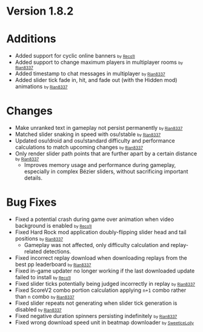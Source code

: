 Version 1.8.2
=============

# Additions

- Added support for cyclic online banners <span style="font-size: 0.75em">by [Reco1I](https://github.com/Reco1I)</span>
- Added support to change maximum players in multiplayer rooms <span style="font-size: 0.75em">by [Rian8337](https://github.com/Rian8337)</span>
- Added timestamp to chat messages in multiplayer <span style="font-size: 0.75em">by [Rian8337](https://github.com/Rian8337)</span>
- Added slider tick fade in, hit, and fade out (with the Hidden mod) animations <span style="font-size: 0.75em">by [Rian8337](https://github.com/Rian8337)</span>

# Changes

- Make unranked text in gameplay not persist permanently <span style="font-size: 0.75em">by [Rian8337](https://github.com/Rian8337)</span>
- Matched slider snaking in speed with osu!stable <span style="font-size: 0.75em">by [Rian8337](https://github.com/Rian8337)</span>
- Updated osu!droid and osu!standard difficulty and performance calculations to match upcoming changes <span style="font-size: 0.75em">by [Rian8337](https://github.com/Rian8337)</span>
- Only render slider path points that are further apart by a certain distance <span style="font-size: 0.75em">by [Rian8337](https://github.com/Rian8337)</span>
  - Improves memory usage and performance during gameplay, especially in complex Bézier sliders, without
    sacrificing important details.

# Bug Fixes

- Fixed a potential crash during game over animation when video background is enabled <span style="font-size: 0.75em">by [Reco1I](https://github.com/Reco1I)</span> 
- Fixed Hard Rock mod application doubly-flipping slider head and tail positions <span style="font-size: 0.75em">by [Rian8337](https://github.com/Rian8337)</span>
  - Gameplay was not affected, only difficulty calculation and replay-related detections.
- Fixed incorrect replay download when downloading replays from the best pp leaderboard <span style="font-size: 0.75em">by [Rian8337](https://github.com/Rian8337)</span>
- Fixed in-game updater no longer working if the last downloaded update failed to install <span style="font-size: 0.75em">by [Reco1I](https://github.com/Reco1I)</span> 
- Fixed slider ticks potentially being judged incorrectly in replay <span style="font-size: 0.75em">by [Rian8337](https://github.com/Rian8337)</span>
- Fixed ScoreV2 combo portion calculation applying `n+1` combo rather than `n` combo <span style="font-size: 0.75em">by [Rian8337](https://github.com/Rian8337)</span>
- Fixed slider repeats not generating when slider tick generation is disabled <span style="font-size: 0.75em">by [Rian8337](https://github.com/Rian8337)</span>
- Fixed negative duration spinners persisting indefinitely <span style="font-size: 0.75em">by [Rian8337](https://github.com/Rian8337)</span>
- Fixed wrong download speed unit in beatmap downloader <span style="font-size: 0.75em">by [SweetIceLolly](https://github.com/SweetIceLolly)</span>